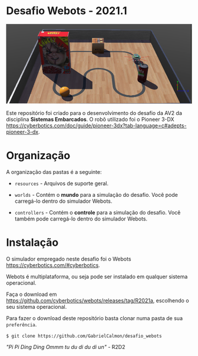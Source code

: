 # Desafio Webots - 2021.1

![banner](https://github.com/GabrielCalmon/desafio_webots/blob/main/resources/banner.PNG?raw=true)

Este repositório foi criado para o desenvolvimento do desafio da AV2 da disciplina **Sistemas Embarcados**. O robô utilizado foi o Pioneer 3-DX <https://cyberbotics.com/doc/guide/pioneer-3dx?tab-language=c#adepts-pioneer-3-dx>.

# Organização

A organização das pastas é a seguinte:

- `resources` - Arquivos de suporte geral.

- `worlds` - Contém o **mundo** para a simulação do desafio. Você pode carregá-lo dentro do simulador Webots.

- `controllers` - Contém o **controle** para a simulação do desafio. Você também pode carregá-lo dentro do simulador Webots.

# Instalação

O simulador empregado neste desafio foi o Webots <https://cyberbotics.com/#cyberbotics>.

Webots é multiplataforma, ou seja pode ser instalado em qualquer sistema operacional.

Faça o download em <https://github.com/cyberbotics/webots/releases/tag/R2021a>, escolhendo o seu sistema operacional.

Para fazer o download deste repositório basta clonar numa pasta de sua `preferência`.

```
$ git clone https://github.com/GabrielCalmon/desafio_webots
``` 

*"Pi Pi Ding Ding Ommm tu du di du di un"* - R2D2